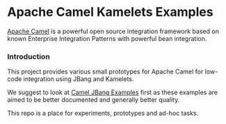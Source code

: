# Apache Camel Kamelets Examples

[Apache Camel](http://camel.apache.org/) is a powerful open source integration framework based on known
Enterprise Integration Patterns with powerful bean integration.

### Introduction

This project provides various small prototypes for Apache Camel for low-code integration using JBang and Kamelets.

We suggest to look at [Camel JBang Examples](https://github.com/apache/camel-jbang-examples) first as these
examples are aimed to be better documented and generally better quality.

This repo is a place for experiments, prototypes and ad-hoc tasks.
